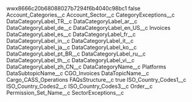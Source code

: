 <?xml version="1.0" encoding="UTF-8"?>
<CustomMetadata xmlns="http://soap.sforce.com/2006/04/metadata" xmlns:xsi="http://www.w3.org/2001/XMLSchema-instance" xmlns:xsd="http://www.w3.org/2001/XMLSchema">
    <label>wwx8666c20b68088027b7294f6b4040c98bc1</label>
    <protected>false</protected>
    <values>
        <field>Account_Categories__c</field>
        <value xsi:nil="true"/>
    </values>
    <values>
        <field>Account_Sector__c</field>
        <value xsi:nil="true"/>
    </values>
    <values>
        <field>CategoryExceptions__c</field>
        <value xsi:nil="true"/>
    </values>
    <values>
        <field>DataCategoryLabel_TR__c</field>
        <value xsi:nil="true"/>
    </values>
    <values>
        <field>DataCategoryLabel_ar__c</field>
        <value xsi:nil="true"/>
    </values>
    <values>
        <field>DataCategoryLabel_de__c</field>
        <value xsi:nil="true"/>
    </values>
    <values>
        <field>DataCategoryLabel_en_US__c</field>
        <value xsi:type="xsd:string">Invoices</value>
    </values>
    <values>
        <field>DataCategoryLabel_es__c</field>
        <value xsi:nil="true"/>
    </values>
    <values>
        <field>DataCategoryLabel_fr__c</field>
        <value xsi:nil="true"/>
    </values>
    <values>
        <field>DataCategoryLabel_in__c</field>
        <value xsi:nil="true"/>
    </values>
    <values>
        <field>DataCategoryLabel_it__c</field>
        <value xsi:nil="true"/>
    </values>
    <values>
        <field>DataCategoryLabel_ja__c</field>
        <value xsi:nil="true"/>
    </values>
    <values>
        <field>DataCategoryLabel_ko__c</field>
        <value xsi:nil="true"/>
    </values>
    <values>
        <field>DataCategoryLabel_pt_BR__c</field>
        <value xsi:nil="true"/>
    </values>
    <values>
        <field>DataCategoryLabel_ru__c</field>
        <value xsi:nil="true"/>
    </values>
    <values>
        <field>DataCategoryLabel_th__c</field>
        <value xsi:nil="true"/>
    </values>
    <values>
        <field>DataCategoryLabel_vi__c</field>
        <value xsi:nil="true"/>
    </values>
    <values>
        <field>DataCategoryLabel_zh_CN__c</field>
        <value xsi:nil="true"/>
    </values>
    <values>
        <field>DataCategoryName__c</field>
        <value xsi:type="xsd:string">Platforms</value>
    </values>
    <values>
        <field>DataSubtopicName__c</field>
        <value xsi:type="xsd:string">CGO_Invoices</value>
    </values>
    <values>
        <field>DataTopicName__c</field>
        <value xsi:type="xsd:string">Cargo_CASS_Operations</value>
    </values>
    <values>
        <field>FAQsStructure__c</field>
        <value xsi:type="xsd:boolean">true</value>
    </values>
    <values>
        <field>ISO_Country_Codes1__c</field>
        <value xsi:nil="true"/>
    </values>
    <values>
        <field>ISO_Country_Codes2__c</field>
        <value xsi:nil="true"/>
    </values>
    <values>
        <field>ISO_Country_Codes3__c</field>
        <value xsi:nil="true"/>
    </values>
    <values>
        <field>Order__c</field>
        <value xsi:nil="true"/>
    </values>
    <values>
        <field>Permission_Set_Name__c</field>
        <value xsi:nil="true"/>
    </values>
    <values>
        <field>SectorExceptions__c</field>
        <value xsi:nil="true"/>
    </values>
</CustomMetadata>
